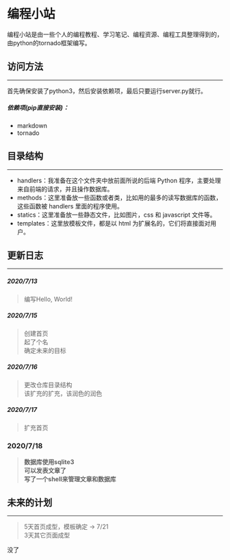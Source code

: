 # 编程小站  
编程小站是由一些个人的编程教程、学习笔记、编程资源、编程工具整理得到的，由python的tornado框架编写。  


## 访问方法  
***
 首先确保安装了python3，然后安装依赖项，最后只要运行server.py就行。  
##### 依赖项(pip直接安装)：  
* markdown  
* tornado
## 目录结构  
***
* handlers：我准备在这个文件夹中放前面所说的后端 Python 程序，主要处理来自前端的请求，并且操作数据库。  
* methods：这里准备放一些函数或者类，比如用的最多的读写数据库的函数，这些函数被 handlers 里面的程序使用。  
* statics：这里准备放一些静态文件，比如图片，css 和 javascript 文件等。  
* templates：这里放模板文件，都是以 html 为扩展名的，它们将直接面对用户。  
## 更新日志  
***
##### 2020/7/13  
> 编写Hello, World!  
##### 2020/7/15  
> 创建首页  
> 起了个名  
> 确定未来的目标  
##### 2020/7/16  
> 更改仓库目录结构  
> 该扩充的扩充，该润色的润色  
##### 2020/7/17
> 扩充首页  
### 2020/7/18
> **数据库使用sqlite3**  
> **可以发表文章了**  
> **写了一个shell来管理文章和数据库**  
## 未来的计划  
***
> 5天首页成型，模板确定  -> 7/21  
> 3天其它页面成型  
> 
  
没了